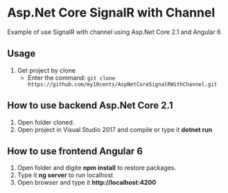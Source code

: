 # Asp.Net Core SignalR with Channel
Example of use SignalR with channel using Asp.Net Core 2.1 and Angular 6 


## Usage

1. Get project by clone
	- Enter the command: `git clone https://github.com/my10cents/AspNetCoreSignalRWithChannel.git`
	
## How to use backend Asp.Net Core 2.1
1. Open folder cloned.
2. Open project in Visual Studio 2017 and compile or type it **dotnet run**
	
## How to use frontend Angular 6	
1. Open folder and digite **npm install** to restore packages.
2. Type it **ng server** to run localhost
3. Open browser and type it **http://localhost:4200**